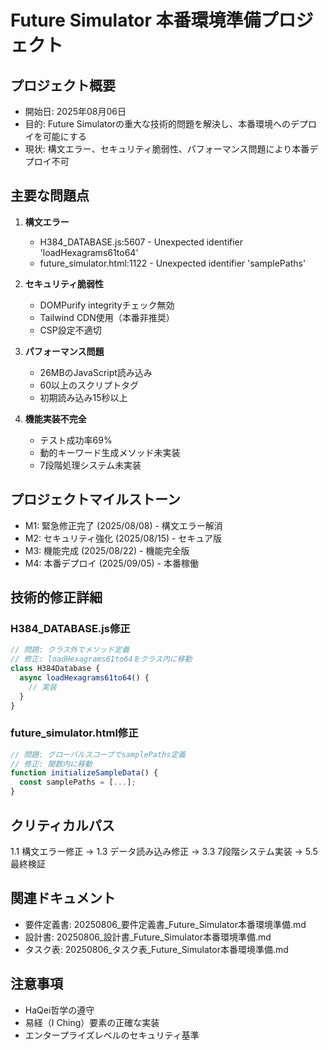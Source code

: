 # Future Simulator 本番環境準備プロジェクト

## プロジェクト概要
- 開始日: 2025年08月06日
- 目的: Future Simulatorの重大な技術的問題を解決し、本番環境へのデプロイを可能にする
- 現状: 構文エラー、セキュリティ脆弱性、パフォーマンス問題により本番デプロイ不可

## 主要な問題点
1. **構文エラー**
   - H384_DATABASE.js:5607 - Unexpected identifier 'loadHexagrams61to64'
   - future_simulator.html:1122 - Unexpected identifier 'samplePaths'

2. **セキュリティ脆弱性**
   - DOMPurify integrityチェック無効
   - Tailwind CDN使用（本番非推奨）
   - CSP設定不適切

3. **パフォーマンス問題**
   - 26MBのJavaScript読み込み
   - 60以上のスクリプトタグ
   - 初期読み込み15秒以上

4. **機能実装不完全**
   - テスト成功率69%
   - 動的キーワード生成メソッド未実装
   - 7段階処理システム未実装

## プロジェクトマイルストーン
- M1: 緊急修正完了 (2025/08/08) - 構文エラー解消
- M2: セキュリティ強化 (2025/08/15) - セキュア版
- M3: 機能完成 (2025/08/22) - 機能完全版
- M4: 本番デプロイ (2025/09/05) - 本番稼働

## 技術的修正詳細

### H384_DATABASE.js修正
```javascript
// 問題: クラス外でメソッド定義
// 修正: loadHexagrams61to64をクラス内に移動
class H384Database {
  async loadHexagrams61to64() {
    // 実装
  }
}
```

### future_simulator.html修正
```javascript
// 問題: グローバルスコープでsamplePaths定義
// 修正: 関数内に移動
function initializeSampleData() {
  const samplePaths = [...];
}
```

## クリティカルパス
1.1 構文エラー修正 → 1.3 データ読み込み修正 → 3.3 7段階システム実装 → 5.5 最終検証

## 関連ドキュメント
- 要件定義書: 20250806_要件定義書_Future_Simulator本番環境準備.md
- 設計書: 20250806_設計書_Future_Simulator本番環境準備.md
- タスク表: 20250806_タスク表_Future_Simulator本番環境準備.md

## 注意事項
- HaQei哲学の遵守
- 易経（I Ching）要素の正確な実装
- エンタープライズレベルのセキュリティ基準